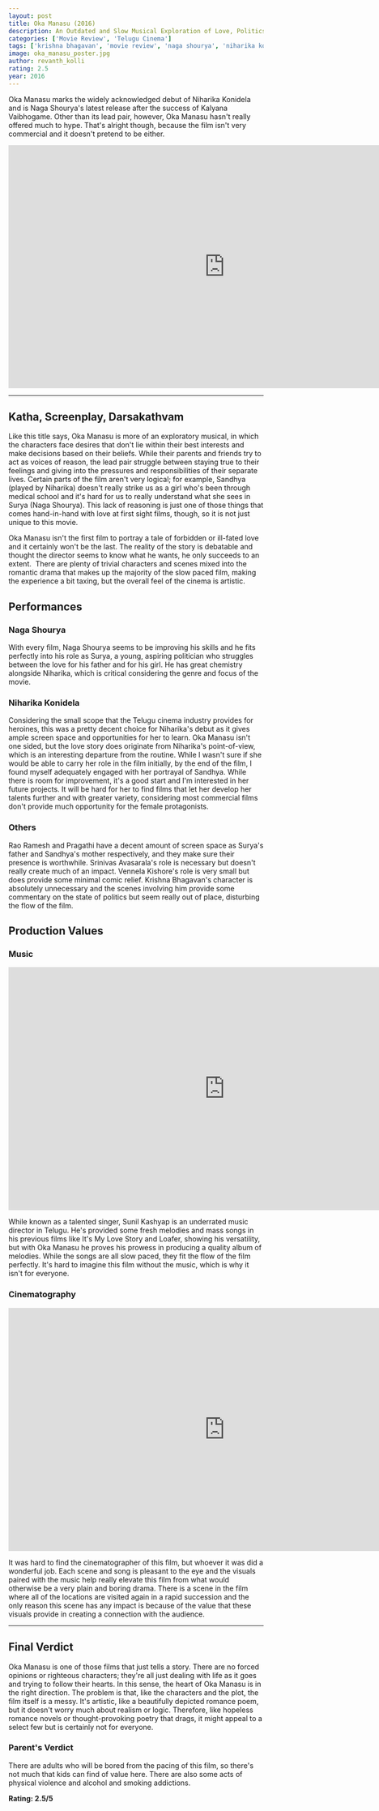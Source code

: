 ```yaml
---
layout: post
title: Oka Manasu (2016)
description: An Outdated and Slow Musical Exploration of Love, Politics and Fate
categories: ['Movie Review', 'Telugu Cinema']
tags: ['krishna bhagavan', 'movie review', 'naga shourya', 'niharika konidela', 'oka manasu', 'pragathi', 'rama raju', 'rao ramesh', 'srinivas avasarala', 'sunil kashyap', 'telugu']
image: oka_manasu_poster.jpg
author: revanth_kolli
rating: 2.5
year: 2016
---
```


Oka Manasu marks the widely acknowledged debut of Niharika Konidela and is Naga Shourya's latest release after the success of Kalyana Vaibhogame. Other than its lead pair, however, Oka Manasu hasn't really offered much to hype. That's alright though, because the film isn't very commercial and it doesn't pretend to be either.

<iframe width="853" height="480" src="https://www.youtube.com/embed/fPxO57_2VaQ" frameborder="0" allowfullscreen></iframe>

<hr />

<h2><span class="review_header">Katha, Screenplay, Darsakathvam</span></h2>
Like this title says, Oka Manasu is more of an exploratory musical, in which the characters face desires that don't lie within their best interests and make decisions based on their beliefs. While their parents and friends try to act as voices of reason, the lead pair struggle between staying true to their feelings and giving into the pressures and responsibilities of their separate lives. Certain parts of the film aren't very logical; for example, Sandhya (played by Niharika) doesn't really strike us as a girl who's been through medical school and it's hard for us to really understand what she sees in Surya (Naga Shourya). This lack of reasoning is just one of those things that comes hand-in-hand with love at first sight films, though, so it is not just unique to this movie.

Oka Manasu isn't the first film to portray a tale of forbidden or ill-fated love and it certainly won't be the last. The reality of the story is debatable and thought the director seems to know what he wants, he only succeeds to an extent.  There are plenty of trivial characters and scenes mixed into the romantic drama that makes up the majority of the slow paced film, making the experience a bit taxing, but the overall feel of the cinema is artistic.
<h2><span class="review_header">Performances</span></h2>
<h3>Naga Shourya</h3>
With every film, Naga Shourya seems to be improving his skills and he fits perfectly into his role as Surya, a young, aspiring politician who struggles between the love for his father and for his girl. He has great chemistry alongside Niharika, which is critical considering the genre and focus of the movie.
<h3>Niharika Konidela</h3>
Considering the small scope that the Telugu cinema industry provides for heroines, this was a pretty decent choice for Niharika's debut as it gives ample screen space and opportunities for her to learn. Oka Manasu isn't one sided, but the love story does originate from Niharika's point-of-view, which is an interesting departure from the routine. While I wasn't sure if she would be able to carry her role in the film initially, by the end of the film, I found myself adequately engaged with her portrayal of Sandhya. While there is room for improvement, it's a good start and I'm interested in her future projects. It will be hard for her to find films that let her develop her talents further and with greater variety, considering most commercial films don't provide much opportunity for the female protagonists.
<h3>Others</h3>
Rao Ramesh and Pragathi have a decent amount of screen space as Surya's father and Sandhya's mother respectively, and they make sure their presence is worthwhile. Srinivas Avasarala's role is necessary but doesn't really create much of an impact. Vennela Kishore's role is very small but does provide some minimal comic relief. Krishna Bhagavan's character is absolutely unnecessary and the scenes involving him provide some commentary on the state of politics but seem really out of place, disturbing the flow of the film.
<h2><span class="review_header">Production Values
</span></h2>
<h3>Music</h3>
<iframe width="853" height="480" src="https://www.youtube.com/embed/LuAfLMwYTJA" frameborder="0" allowfullscreen></iframe>

While known as a talented singer, Sunil Kashyap is an underrated music director in Telugu. He's provided some fresh melodies and mass songs in his previous films like It's My Love Story and Loafer, showing his versatility, but with Oka Manasu he proves his prowess in producing a quality album of melodies. While the songs are all slow paced, they fit the flow of the film perfectly. It's hard to imagine this film without the music, which is why it isn't for everyone.
<h3>Cinematography</h3>
<iframe width="853" height="480" src="https://www.youtube.com/embed/1KPVjy_R9TU" frameborder="0" allowfullscreen></iframe>

It was hard to find the cinematographer of this film, but whoever it was did a wonderful job. Each scene and song is pleasant to the eye and the visuals paired with the music help really elevate this film from what would otherwise be a very plain and boring drama. There is a scene in the film where all of the locations are visited again in a rapid succession and the only reason this scene has any impact is because of the value that these visuals provide in creating a connection with the audience.

<hr />

<h2><span class="review_header">Final Verdict</span></h2>
Oka Manasu is one of those films that just tells a story. There are no forced opinions or righteous characters; they're all just dealing with life as it goes and trying to follow their hearts. In this sense, the heart of Oka Manasu is in the right direction. The problem is that, like the characters and the plot, the film itself is a messy. It's artistic, like a beautifully depicted romance poem, but it doesn't worry much about realism or logic. Therefore, like hopeless romance novels or thought-provoking poetry that drags, it might appeal to a select few but is certainly not for everyone.
<h3>Parent's Verdict</h3>
There are adults who will be bored from the pacing of this film, so there's not much that kids can find of value here. There are also some acts of physical violence and alcohol and smoking addictions.

<strong>Rating: <span class="negative_review">2.5</span>/5</strong>
